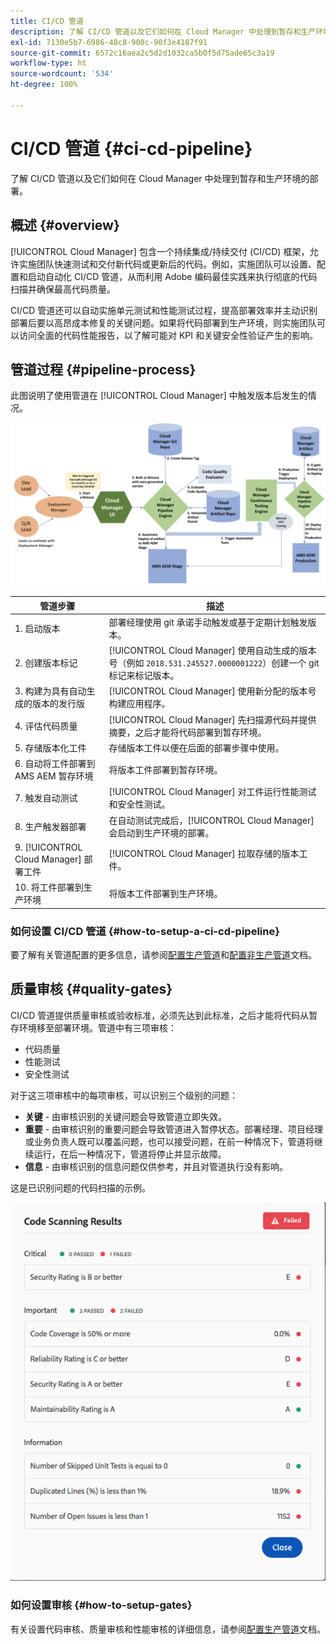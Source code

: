 ```yaml
---
title: CI/CD 管道
description: 了解 CI/CD 管道以及它们如何在 Cloud Manager 中处理到暂存和生产环境的部署。
exl-id: 7130e5b7-6986-48c8-900c-90f3e4187f91
source-git-commit: 6572c16aea2c5d2d1032ca5b0f5d75ade65c3a19
workflow-type: ht
source-wordcount: '534'
ht-degree: 100%

---
```



# CI/CD 管道 {#ci-cd-pipeline}

了解 CI/CD 管道以及它们如何在 Cloud Manager 中处理到暂存和生产环境的部署。

## 概述 {#overview}

[!UICONTROL Cloud Manager] 包含一个持续集成/持续交付 (CI/CD) 框架，允许实施团队快速测试和交付新代码或更新后的代码。例如，实施团队可以设置、配置和启动自动化 CI/CD 管道，从而利用 Adobe 编码最佳实践来执行彻底的代码扫描并确保最高代码质量。

CI/CD 管道还可以自动实施单元测试和性能测试过程，提高部署效率并主动识别部署后要以高昂成本修复的关键问题。如果将代码部署到生产环境，则实施团队可以访问全面的代码性能报告，以了解可能对 KPI 和关键安全性验证产生的影响。

## 管道过程 {#pipeline-process}

此图说明了使用管道在 [!UICONTROL Cloud Manager] 中触发版本后发生的情况。

![管道过程](/help/assets/screen_shot_2018-05-30at82457pm.png)

| 管道步骤 | 描述 |
|---|---|
| 1. 启动版本 | 部署经理使用 git 承诺手动触发或基于定期计划触发版本。 |
| 2. 创建版本标记 | [!UICONTROL Cloud Manager] 使用自动生成的版本号（例如 `2018.531.245527.0000001222`）创建一个 git 标记来标记版本。 |
| 3. 构建为具有自动生成的版本的发行版 | [!UICONTROL Cloud Manager] 使用新分配的版本号构建应用程序。 |
| 4. 评估代码质量 | [!UICONTROL Cloud Manager] 先扫描源代码并提供摘要，之后才能将代码部署到暂存环境。 |
| 5. 存储版本化工件 | 存储版本工件以便在后面的部署步骤中使用。 |
| 6. 自动将工件部署到 AMS AEM 暂存环境 | 将版本工件部署到暂存环境。 |
| 7. 触发自动测试 | [!UICONTROL Cloud Manager] 对工件运行性能测试和安全性测试。 |
| 8. 生产触发器部署 | 在自动测试完成后，[!UICONTROL Cloud Manager] 会启动到生产环境的部署。 |
| 9. [!UICONTROL Cloud Manager] 部署工件 | [!UICONTROL Cloud Manager] 拉取存储的版本工件。 |
| 10. 将工件部署到生产环境 | 将版本工件部署到生产环境。 |

### 如何设置 CI/CD 管道 {#how-to-setup-a-ci-cd-pipeline}

要了解有关管道配置的更多信息，请参阅[配置生产管道](/help/using/production-pipelines.md)和[配置非生产管道](/help/using/non-production-pipelines.md)文档。

## 质量审核 {#quality-gates}

CI/CD 管道提供质量审核或验收标准，必须先达到此标准，之后才能将代码从暂存环境移至部署环境。管道中有三项审核：

* 代码质量
* 性能测试
* 安全性测试

对于这三项审核中的每项审核，可以识别三个级别的问题：

* **关键** - 由审核识别的关键问题会导致管道立即失效。
* **重要** - 由审核识别的重要问题会导致管道进入暂停状态。部署经理、项目经理或业务负责人既可以覆盖问题，也可以接受问题，在前一种情况下，管道将继续运行，在后一种情况下，管道将停止并显示故障。
* **信息** - 由审核识别的信息问题仅供参考，并且对管道执行没有影响。

这是已识别问题的代码扫描的示例。

![代码扫描示例](/help/assets/quality-gate-failed.png)

### 如何设置审核 {#how-to-setup-gates}

有关设置代码审核、质量审核和性能审核的详细信息，请参阅[配置生产管道](/help/using/production-pipelines.md)文档。
